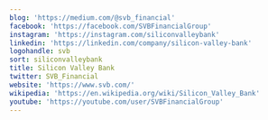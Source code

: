 ```yaml
---
blog: 'https://medium.com/@svb_financial'
facebook: 'https://facebook.com/SVBFinancialGroup'
instagram: 'https://instagram.com/siliconvalleybank'
linkedin: 'https://linkedin.com/company/silicon-valley-bank'
logohandle: svb
sort: siliconvalleybank
title: Silicon Valley Bank
twitter: SVB_Financial
website: 'https://www.svb.com/'
wikipedia: 'https://en.wikipedia.org/wiki/Silicon_Valley_Bank'
youtube: 'https://youtube.com/user/SVBFinancialGroup'
---
```

